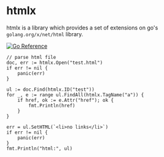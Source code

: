 # htmlx

htmlx is a library which provides a set of extensions on go's `golang.org/x/net/html` library.

[![Go Reference](https://pkg.go.dev/badge/github.com/mdigger/htmlx.svg)](https://pkg.go.dev/github.com/mdigger/htmlx)

```golang
// parse html file
doc, err := htmlx.Open("test.html")
if err != nil {
    panic(err)
}

ul := doc.Find(htmlx.ID("test"))
for _, e := range ul.FindAll(htmlx.TagName("a")) {
    if href, ok := e.Attr("href"); ok {
        fmt.Println(href)
    }
}

err = ul.SetHTML(`<li>no links</li>`)
if err != nil {
    panic(err)
}
fmt.Println("html:", ul)
```